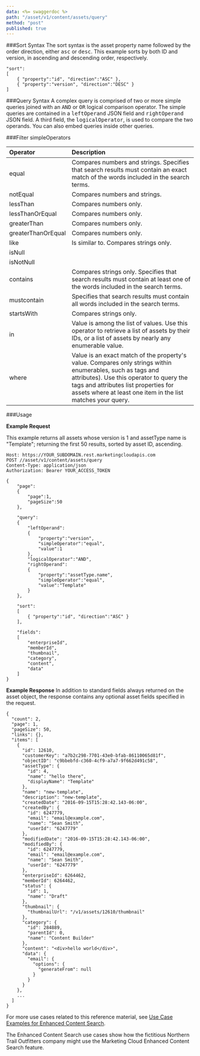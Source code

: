 ```yaml
---
data: <%= swaggerdoc %>
path: "/asset/v1/content/assets/query"
method: "post"
published: true
---
```


###Sort Syntax
The sort syntax is the asset property name followed by the order direction, either <samp class="codeph nolang">asc</samp> or <samp class="codeph nolang">desc</samp>. This example sorts by both ID and version, in ascending and descending order, respectively.
```
"sort":
[
    { "property":"id", "direction":"ASC" },
    { "property":"version", "direction":"DESC" }
]
```
<!-- a normal html comment -->
###Query Syntax
A complex query is comprised of two or more simple queries joined with an <samp class="codeph nolang">AND</samp> or <samp class="codeph nolang">OR</samp> logical comparison operator. The simple queries are contained in a <samp class="codeph nolang">leftOperand</samp> JSON field and <samp class="codeph nolang">rightOperand</samp> JSON field. A third field, the <samp class="codeph nolang">logicalOperator</samp>, is used to compare the two operands. You can also embed queries inside other queries.

###Filter simpleOperators

<table class="table table-hover">
<thead align="left">
<tr>
<th>Operator</th>
<th>Description</th>
</tr>
</thead>
<tbody>
<tr>
<td>equal</td>
<td>Compares numbers and strings. Specifies that search results must contain an exact match of the words included in the search terms.</td>
</tr>
<tr>
<td>notEqual</td>
<td>Compares numbers and strings.</td>
</tr>
<tr>
<td>lessThan</td>
<td>Compares numbers only.</td>
</tr>
<tr>
<td>lessThanOrEqual</td>
<td>Compares numbers only.</td>
</tr>
<tr>
<td>greaterThan</td>
<td>Compares numbers only.</td>
</tr>
<tr>
<td>greaterThanOrEqual</td>
<td>Compares numbers only.</td>
</tr>
<tr>
<td>like</td>
<td>Is similar to. Compares strings only.</td>
</tr>
<tr>
<td>isNull</td>
<td></td>
</tr>
<tr>
<td>isNotNull</td>
<td></td>
</tr>
<tr>
<td>contains</td>
<td>Compares strings only. Specifies that search results must contain at least one of the words included in the search terms.</td>
</tr>
<tr>
<td>mustcontain</td>
<td>Specifies that search results must contain all words included in the search terms.</td>
</tr>
<tr>
<td>startsWith</td>
<td>Compares strings only.</td>
</tr>
<tr>
<td>in</td>
<td>Value is among the list of values. Use this operator to retrieve a list of assets by their IDs, or a list of assets by nearly any enumerable value.</td>
</tr>
<tr>
<td>where</td>
<td>Value is an exact match of the property's value. Compares only strings within  enumerables, such as tags and attributes). Use this operator to query the tags and attributes list properties for assets where at least one item in the list matches your query.</td>
</tr>
</tbody>
</table>

###Usage

**Example Request**

This example returns all assets whose version is 1 and assetType name is "Template"; returning the first 50 results, sorted by asset ID, ascending.
```
Host: https://YOUR_SUBDOMAIN.rest.marketingcloudapis.com
POST //asset/v1/content/assets/query
Content-Type: application/json
Authorization: Bearer YOUR_ACCESS_TOKEN

{
    "page":
    {
        "page":1,
        "pageSize":50
    },

    "query":
    {
        "leftOperand":
        {
            "property":"version",
            "simpleOperator":"equal",
            "value":1
        },
        "logicalOperator":"AND",
        "rightOperand":
        {
            "property":"assetType.name",
            "simpleOperator":"equal",
            "value":"Template"
        }
    },

    "sort":
    [
        { "property":"id", "direction":"ASC" }
    ],

    "fields":
    [
        "enterpriseId",
        "memberId",
        "thumbnail",
        "category",
        "content",
        "data"
    ]
}
```

**Example Response**
In addition to standard fields always returned on the asset object, the response contains any optional asset fields specified in the request.

```
{
  "count": 2,
  "page": 1,
  "pageSize": 50,
  "links": {},
  "items": [
    {
      "id": 12610,
      "customerKey": "a7b2c298-7701-43e0-bfab-86110065d81f",
      "objectID": "c9bbebfd-c360-4cf9-a7a7-9f662d491c58",
      "assetType": {
        "id": 4,
        "name": "hello there",
        "displayName": "Template"
      },
      "name": "new-template",
      "description": "new-template",
      "createdDate": "2016-09-15T15:28:42.143-06:00",
      "createdBy": {
        "id": 6247779,
        "email": "email@example.com",
        "name": "Sean Smith",
        "userId": "6247779"
      },
      "modifiedDate": "2016-09-15T15:28:42.143-06:00",
      "modifiedBy": {
        "id": 6247779,
        "email": "email@example.com",
        "name": "Sean Smith",
        "userId": "6247779"
      },
      "enterpriseId": 6264462,
      "memberId": 6264462,
      "status": {
        "id": 1,
        "name": "Draft"
      },
      "thumbnail": {
        "thumbnailUrl": "/v1/assets/12610/thumbnail"
      },
      "category": {
        "id": 284889,
        "parentId": 0,
        "name": "Content Builder"
      },
      "content": "<div>hello world</div>",
      "data": {
        "email": {
          "options": {
            "generateFrom": null
          }
        }
      }
    },
    ...
  ]
}
```
For more use cases related to this reference material, see [Use Case Examples for Enhanced Content Search](https://developer.salesforce.com/docs/atlas.en-us.noversion.mc-apis.meta/mc-apis/use-case-enhanced-content-search.htm).

The Enhanced Content Search use cases show how the fictitious Northern Trail Outfitters company might use the Marketing Cloud Enhanced Content Search feature.
